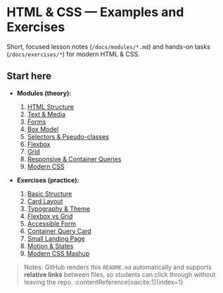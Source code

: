# HTML & CSS — Examples and Exercises

Short, focused lesson notes (`/docs/modules/*.md`) and hands-on tasks (`/docs/exercises/*`) for modern HTML & CSS.

## Start here
- **Modules (theory):**
  1. [HTML Structure](docs/modules/01-html-structure.md)
  2. [Text & Media](docs/modules/02-text-and-media.md)
  3. [Forms](docs/modules/03-forms.md)
  4. [Box Model](docs/modules/04-box-model.md)
  5. [Selectors & Pseudo-classes](docs/modules/05-selectors-and-pseudoclasses.md)
  6. [Flexbox](docs/modules/06-flexbox.md)
  7. [Grid](docs/modules/07-grid.md)
  8. [Responsive & Container Queries](docs/modules/08-responsive-and-container-queries.md)
  9. [Modern CSS](docs/modules/09-modern-css.md)

- **Exercises (practice):**
  1. [Basic Structure](docs/exercises/01-basic-structure/TASK.md)
  2. [Card Layout](docs/exercises/02-card-layout/TASK.md)
  3. [Typography & Theme](docs/exercises/03-typography-theme/TASK.md)
  4. [Flexbox vs Grid](docs/exercises/04-flexbox-vs-grid/TASK.md)
  5. [Accessible Form](docs/exercises/05-accessible-form/TASK.md)
  6. [Container Query Card](docs/exercises/06-container-query-card/TASK.md)
  7. [Small Landing Page](docs/exercises/07-landing-page/TASK.md)
  8. [Motion & States](docs/exercises/08-animations/TASK.md)
  9. [Modern CSS Mashup](docs/exercises/09-modern-mashup/TASK.md)

> Notes: GitHub renders this `README.md` automatically and supports **relative links** between files, so students can click through without leaving the repo. :contentReference[oaicite:1]{index=1}
